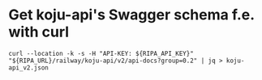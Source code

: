 # Get koju-api's Swagger schema f.e. with curl
```
curl --location -k -s -H "API-KEY: ${RIPA_API_KEY}" "${RIPA_URL}/railway/koju-api/v2/api-docs?group=0.2" | jq > koju-api_v2.json
```
